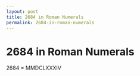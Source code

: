```yaml
---
layout: post
title: 2684 in Roman Numerals
permalink: 2684-in-roman-numerals
---
```


# 2684 in Roman Numerals

2684 = MMDCLXXXIV
